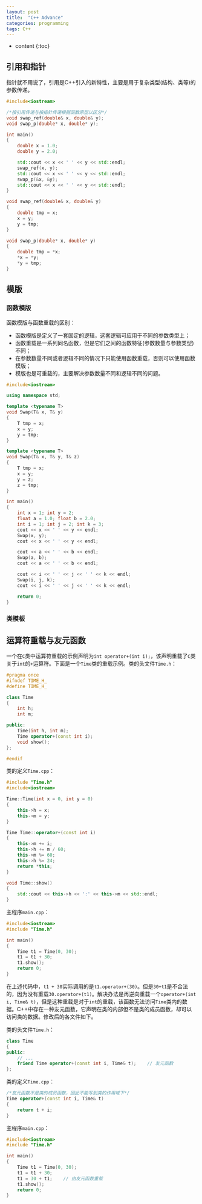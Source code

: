 ```yaml
---
layout: post
title:  "C++ Advance"
categories: programming
tags: C++
---
```


* content
{:toc}

## 引用和指针

指针就不用说了，引用是C++引入的新特性，主要是用于复杂类型(结构、类等)的参数传递。

```c++
#include<iostream>

/*按引用传递与按指针传递根据函数原型以区分*/
void swap_ref(double& x, double& y);
void swap_p(double* x, double* y);

int main()
{
	double x = 1.0;
	double y = 2.0;

	std::cout << x << ' ' << y << std::endl;
	swap_ref(x, y);
	std::cout << x << ' ' << y << std::endl;
	swap_p(&x, &y);
	std::cout << x << ' ' << y << std::endl;
}

void swap_ref(double& x, double& y)
{
	double tmp = x;
	x = y;
	y = tmp;
}

void swap_p(double* x, double* y)
{
	double tmp = *x;
	*x = *y;
	*y = tmp;
}
```

## 模版

### 函数模版

函数模版与函数重载的区别：
- 函数模版是定义了一套固定的逻辑，这套逻辑可应用于不同的参数类型上；
- 函数重载是一系列同名函数，但是它们之间的函数特征(参数数量与参数类型)不同；
- 在参数数量不同或者逻辑不同的情况下只能使用函数重载，否则可以使用函数模版；
- 模版也是可重载的，主要解决参数数量不同和逻辑不同的问题。

```c++
#include<iostream>

using namespace std;

template <typename T>
void Swap(T& x, T& y)
{
	T tmp = x;
	x = y;
	y = tmp;
}

template <typename T>
void Swap(T& x, T& y, T& z)
{
	T tmp = x;
	x = y;
	y = z;
	z = tmp;
}

int main()
{
	int x = 1; int y = 2;
	float a = 1.0; float b = 2.0;
	int i = 1; int j = 2; int k = 3;
	cout << x << ' ' << y << endl;
	Swap(x, y);
	cout << x << ' ' << y << endl;

	cout << a << ' ' << b << endl;
	Swap(a, b);
	cout << a << ' ' << b << endl;

	cout << i << ' ' << j << ' ' << k << endl;
	Swap(i, j, k);
	cout << i << ' ' << j << ' ' << k << endl;

	return 0;
}
```

### 类模板

## 运算符重载与友元函数

一个在```C```类中运算符重载的示例声明为```int operator+(int i);```，该声明重载了```C```类关于```int```的```+```运算符。下面是一个```Time```类的重载示例。类的头文件```Time.h```：

```c++
#pragma once
#ifndef TIME_H_
#define TIME_H_

class Time
{
	int h;
	int m;

public:
	Time(int h, int m);
	Time operator+(const int i);
	void show();
};

#endif
```

类的定义```Time.cpp```：

```c++
#include "Time.h"
#include<iostream>

Time::Time(int x = 0, int y = 0)
{
	this->h = x;
	this->m = y;
}

Time Time::operator+(const int i)
{
	this->m += i;
	this->h += m / 60;
	this->m %= 60;
	this->h %= 24;
	return *this;
}

void Time::show()
{
	std::cout << this->h << ':' << this->m << std::endl;
}
```

主程序```main.cpp```：

```c++
#include<iostream>
#include "Time.h"

int main()
{
	Time t1 = Time(0, 30);
	t1 = t1 + 30;
	t1.show();
	return 0;
}
```

在上述代码中，```t1 + 30```实际调用的是```t1.operator+(30)```。但是```30+t1```是不合法的，因为没有重载```30.operator+(t1)```。解决办法是再逆向重载一个```operator+(int i, Time& t)```，但是这种重载是对于```int```的重载，该函数无法访问```Time```类内的数据。C++中存在一种友元函数，它声明在类的内部但不是类的成员函数，却可以访问类的数据。修改后的各文件如下。

类的头文件```Time.h```：

```c++
class Time
{
public:
    // ...
	friend Time operator+(const int i, Time& t);    // 友元函数
};
```

类的定义```Time.cpp```：

```c++
/*友元函数不是类的成员函数，因此不能写到类的作用域下*/
Time operator+(const int i, Time& t)
{
	return t + i;
}
```

主程序```main.cpp```：

```c++
#include<iostream>
#include "Time.h"

int main()
{
	Time t1 = Time(0, 30);
	t1 = t1 + 30;
	t1 = 30 + t1;    // 由友元函数重载
	t1.show();
	return 0;
}
```
